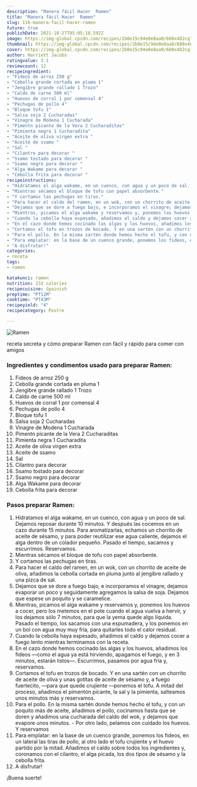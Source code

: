 ```yaml
---
description: "Manera fácil Hacer  Ramen"
title: "Manera fácil Hacer  Ramen"
slug: 116-manera-facil-hacer-ramen
future: true
publishDate: 2021-10-27T05:05:18.592Z
image: https://img-global.cpcdn.com/recipes/2b0e15c94e0e8aa0/680x482cq70/ramen-foto-principal.jpg
thumbnail: https://img-global.cpcdn.com/recipes/2b0e15c94e0e8aa0/680x482cq70/ramen-foto-principal.jpg
cover: https://img-global.cpcdn.com/recipes/2b0e15c94e0e8aa0/680x482cq70/ramen-foto-principal.jpg
author: Harriett Jacobs
ratingvalue: 3.1
reviewcount: 12
recipeingredient:
- "Fideos de arroz 250 g"
- "Cebolla grande cortada en pluma 1"
- "Jengibre grande rallado 1 Trozo"
- "Caldo de carne 500 ml"
- "Huevos de corral 1 por comensal 4"
- "Pechugas de pollo 4"
- "Bloque tofu 1"
- "Salsa soja 2 Cucharadas"
- "Vinagre de Modena 1 Cucharada"
- "Pimentn picante de la Vera 2 Cucharaditas"
- "Pimienta negra 1 Cucharadita"
- "Aceite de oliva virgen extra "
- "Aceite de ssamo "
- "Sal "
- "Cilantro para decorar "
- "Ssamo tostado para decorar "
- "Ssamo negro para decorar "
- "Alga Wakame para decorar "
- "Cebolla frita para decorar "
recipeinstructions:
- "Hidratamos el alga wakame, en un cuenco, con agua y un poco de sal. Dejamos reposar durante 10 minutos. Y después las cocemos en un cazo durante 15 minutos. Para aromatizarlas, echamos un chorrito de aceite de sésamo, y para poder reutilizar ese agua caliente, dejamos el alga dentro de un colador pequeño. Pasado el tiempo, sacamos y escurrimos. Reservamos."
- "Mientras sécamos el bloque de tofu con papel absorbente."
- "Y cortamos las pechugas en tiras."
- "Para hacer el caldo del ramen, en un wok, con un chorrito de aceite de oliva, añadimos la cebolla cortada en pluma junto al jengibre rallado y una pizca de sal."
- "Dejamos que se dore a fuego bajo, e incorporamos el vinagre; dejamos evaporar un poco y seguidamente agregamos la salsa de soja. Dejamos que espese un poquito y se caramelice."
- "Mientras, picamos el alga wakame y reservamos y, ponemos los huevos a cocer, pero los metemos en el pote cuando el agua vuelva a hervir, y los dejamos sólo 7 minutos, para que la yema quede algo líquida. Pasado el tiempo, los sacamos con una espumadera, y los ponemos en un bol con agua muy muy fría, para quitarles todo el calor residual."
- "Cuando la cebolla haya espesado, añadimos el caldo y dejamos cocer a fuego lento mientras terminamos con la receta."
- "En el cazo donde hemos cocinado las algas y los huevos, añadimos los fideos —como el agua ya está hirviendo, apagamos el fuego, y en 3 minutos, estarán listos—. Escurrimos, pasamos por agua fría y, reservamos."
- "Cortamos el tofu en trozos de bocado. Y en una sartén con un chorrito de aceite de oliva y unas gotitas de aceite de sésamo y, a fuego fuertecito, —para que quede crujiente —ponemos el tofu. A mitad del proceso, añadimos el pimentón picante, la sal y la pimienta, salteamos unos minutos más y reservamos."
- "Para el pollo. En la misma sartén donde hemos hecho el tofu, y con un poquito más de aceite, añadimos el pollo, cocinamos hasta que se doren y añadimos una cucharada del caldo del wok, y dejamos que evapore unos minutos.  Por otro lado, pelamos con cuidado los huevos. Y reservamos"
- "Para emplatar: en la base de un cuenco grande, ponemos los fideos, en un lateral las tiras de pollo, al otro lado el tofu crujiente y el huevo partido por la mitad. Añadimos el caldo sobre todos los ingredientes y, coronamos con el cilantro, el alga picada, los dos tipos de sésamo y la cebolla frita."
- "A disfrutar!"
categories:
- receta
tags:
- ramen

katakunci: ramen 
nutrition: 233 calories
recipecuisine: Spainish
preptime: "PT12M"
cooktime: "PT43M"
recipeyield: "4"
recipecategory: Postre

---
```



![Ramen](https://img-global.cpcdn.com/recipes/2b0e15c94e0e8aa0/680x482cq70/ramen-foto-principal.jpg)

receta secreta y cómo preparar Ramen con fácil y rápido para comer con amigos

<!--inarticleads1-->

### Ingredientes y condimentos usado para preparar Ramen:

1. Fideos de arroz 250 g
1. Cebolla grande cortada en pluma 1
1. Jengibre grande rallado 1 Trozo
1. Caldo de carne 500 ml
1. Huevos de corral 1 por comensal 4
1. Pechugas de pollo 4
1. Bloque tofu 1
1. Salsa soja 2 Cucharadas
1. Vinagre de Modena 1 Cucharada
1. Pimentn picante de la Vera 2 Cucharaditas
1. Pimienta negra 1 Cucharadita
1. Aceite de oliva virgen extra 
1. Aceite de ssamo 
1. Sal 
1. Cilantro para decorar 
1. Ssamo tostado para decorar 
1. Ssamo negro para decorar 
1. Alga Wakame para decorar 
1. Cebolla frita para decorar 



<!--inarticleads2-->

### Pasos preparar Ramen:

1. Hidratamos el alga wakame, en un cuenco, con agua y un poco de sal. Dejamos reposar durante 10 minutos. Y después las cocemos en un cazo durante 15 minutos. Para aromatizarlas, echamos un chorrito de aceite de sésamo, y para poder reutilizar ese agua caliente, dejamos el alga dentro de un colador pequeño. Pasado el tiempo, sacamos y escurrimos. Reservamos.
1. Mientras sécamos el bloque de tofu con papel absorbente.
1. Y cortamos las pechugas en tiras.
1. Para hacer el caldo del ramen, en un wok, con un chorrito de aceite de oliva, añadimos la cebolla cortada en pluma junto al jengibre rallado y una pizca de sal.
1. Dejamos que se dore a fuego bajo, e incorporamos el vinagre; dejamos evaporar un poco y seguidamente agregamos la salsa de soja. Dejamos que espese un poquito y se caramelice.
1. Mientras, picamos el alga wakame y reservamos y, ponemos los huevos a cocer, pero los metemos en el pote cuando el agua vuelva a hervir, y los dejamos sólo 7 minutos, para que la yema quede algo líquida. Pasado el tiempo, los sacamos con una espumadera, y los ponemos en un bol con agua muy muy fría, para quitarles todo el calor residual.
1. Cuando la cebolla haya espesado, añadimos el caldo y dejamos cocer a fuego lento mientras terminamos con la receta.
1. En el cazo donde hemos cocinado las algas y los huevos, añadimos los fideos —como el agua ya está hirviendo, apagamos el fuego, y en 3 minutos, estarán listos—. Escurrimos, pasamos por agua fría y, reservamos.
1. Cortamos el tofu en trozos de bocado. Y en una sartén con un chorrito de aceite de oliva y unas gotitas de aceite de sésamo y, a fuego fuertecito, —para que quede crujiente —ponemos el tofu. A mitad del proceso, añadimos el pimentón picante, la sal y la pimienta, salteamos unos minutos más y reservamos.
1. Para el pollo. En la misma sartén donde hemos hecho el tofu, y con un poquito más de aceite, añadimos el pollo, cocinamos hasta que se doren y añadimos una cucharada del caldo del wok, y dejamos que evapore unos minutos.  - Por otro lado, pelamos con cuidado los huevos. Y reservamos
1. Para emplatar: en la base de un cuenco grande, ponemos los fideos, en un lateral las tiras de pollo, al otro lado el tofu crujiente y el huevo partido por la mitad. Añadimos el caldo sobre todos los ingredientes y, coronamos con el cilantro, el alga picada, los dos tipos de sésamo y la cebolla frita.
1. A disfrutar!



¡Buena suerte!

